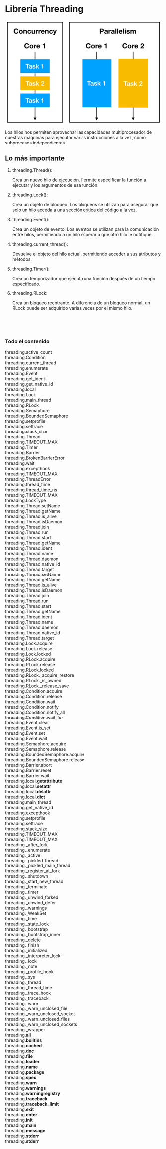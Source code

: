 # Librería Threading

<p align="center">
  <img src="thread.png">
</p>

Los hilos nos permiten aprovechar las capacidades multiprocesador de nuestras máquinas para ejecutar varias instrucciones a la vez, como subprocesos independientes.



## Lo más importante

1.  threading.Thread():

    Crea un nuevo hilo de ejecución. Permite especificar la función a ejecutar y los argumentos de esa función.

2.  threading.Lock():

    Crea un objeto de bloqueo. Los bloqueos se utilizan para asegurar que solo un hilo acceda a una sección crítica del código a la vez.

3.  threading.Event():

    Crea un objeto de evento. Los eventos se utilizan para la comunicación entre hilos, permitiendo a un hilo esperar a que otro hilo le notifique.

4.  threading.current_thread():

    Devuelve el objeto del hilo actual, permitiendo acceder a sus atributos y métodos.

5.  threading.Timer():

    Crea un temporizador que ejecuta una función después de un tiempo especificado.

6.  threading.RLock:

    Crea un bloqueo reentrante. A diferencia de un bloqueo normal, un RLock puede ser adquirido varias veces por el mismo hilo.

<br>
<br>
<br>

### Todo el contenido

threading.active_count <br>
threading.Condition <br>
threading.current_thread <br>
threading.enumerate <br>
threading.Event <br>
threading.get_ident <br>
threading.get_native_id <br>
threading.local <br>
threading.Lock <br>
threading.main_thread <br>
threading.RLock <br>
threading.Semaphore <br>
threading.BoundedSemaphore <br>
threading.setprofile <br>
threading.settrace <br>
threading.stack_size <br>
threading.Thread <br>
threading.TIMEOUT_MAX <br>
threading.Timer <br>
threading.Barrier <br>
threading.BrokenBarrierError <br>
threading.wait <br>
threading.excepthook <br>
threading.TIMEOUT_MAX <br>
threading.ThreadError <br>
threading.thread_time <br>
threading.thread_time_ns <br>
threading.TIMEOUT_MAX <br>
threading.LockType <br>
threading.Thread.setName <br>
threading.Thread.getName <br>
threading.Thread.is_alive <br>
threading.Thread.isDaemon <br>
threading.Thread.join <br>
threading.Thread.run <br>
threading.Thread.start <br>
threading.Thread.getName <br>
threading.Thread.ident <br>
threading.Thread.name <br>
threading.Thread.daemon <br>
threading.Thread.native_id <br>
threading.Thread.target <br>
threading.Thread.setName <br>
threading.Thread.getName <br>
threading.Thread.is_alive <br>
threading.Thread.isDaemon <br>
threading.Thread.join <br>
threading.Thread.run <br>
threading.Thread.start <br>
threading.Thread.getName <br>
threading.Thread.ident <br>
threading.Thread.name <br>
threading.Thread.daemon <br>
threading.Thread.native_id <br>
threading.Thread.target <br>
threading.Lock.acquire <br>
threading.Lock.release <br>
threading.Lock.locked <br>
threading.RLock.acquire <br>
threading.RLock.release <br>
threading.RLock.locked <br>
threading.RLock._acquire_restore <br>
threading.RLock._is_owned <br>
threading.RLock._release_save <br>
threading.Condition.acquire <br>
threading.Condition.release <br>
threading.Condition.wait <br>
threading.Condition.notify <br>
threading.Condition.notify_all <br>
threading.Condition.wait_for <br>
threading.Event.clear <br>
threading.Event.is_set <br>
threading.Event.set <br>
threading.Event.wait <br>
threading.Semaphore.acquire <br>
threading.Semaphore.release <br>
threading.BoundedSemaphore.acquire <br>
threading.BoundedSemaphore.release <br>
threading.Barrier.abort <br>
threading.Barrier.reset <br>
threading.Barrier.wait <br>
threading.local.__getattribute__ <br>
threading.local.__setattr__ <br>
threading.local.__delattr__ <br>
threading.local.__dict__ <br>
threading.main_thread <br>
threading.get_native_id <br>
threading.excepthook <br>
threading.setprofile <br>
threading.settrace <br>
threading.stack_size <br>
threading.TIMEOUT_MAX <br>
threading.TIMEOUT_MAX <br>
threading._after_fork <br>
threading._enumerate <br>
threading._active <br>
threading._pickled_thread <br>
threading._pickled_main_thread <br>
threading._register_at_fork <br>
threading._shutdown <br>
threading._start_new_thread <br>
threading._terminate <br>
threading._timer <br>
threading._unwind_forked <br>
threading._unwind_defer <br>
threading._warnings <br>
threading._WeakSet <br>
threading._time <br>
threading._state_lock <br>
threading._bootstrap <br>
threading._bootstrap_inner <br>
threading._delete <br>
threading._finish <br>
threading._initialized <br>
threading._interpreter_lock <br>
threading._lock <br>
threading._note <br>
threading._profile_hook <br>
threading._sys <br>
threading._thread <br>
threading._thread_time <br>
threading._trace_hook <br>
threading._traceback <br>
threading._warn <br>
threading._warn_unclosed_file <br>
threading._warn_unclosed_socket <br>
threading._warn_unclosed_files <br>
threading._warn_unclosed_sockets <br>
threading._wrapper <br>
threading.__all__ <br>
threading.__builtins__ <br>
threading.__cached__ <br>
threading.__doc__ <br>
threading.__file__ <br>
threading.__loader__ <br>
threading.__name__ <br>
threading.__package__ <br>
threading.__spec__ <br>
threading.__warn__ <br>
threading.__warnings__ <br>
threading.__warningregistry__ <br>
threading.__traceback__ <br>
threading.__traceback_limit__ <br>
threading.__exit__ <br>
threading.__enter__ <br>
threading.__init__ <br>
threading.__main__ <br>
threading.__message__ <br>
threading.__stderr__ <br>
threading.__stderr__ <br>